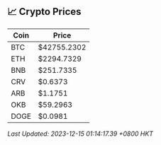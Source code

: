 ## 📈 Crypto Prices

| Coin | Price |
| ---- | ----- |
| BTC | $42755.2302 |
| ETH | $2294.7329 |
| BNB | $251.7335 |
| CRV | $0.6373 |
| ARB | $1.1751 |
| OKB | $59.2963 |
| DOGE | $0.0981 |

_Last Updated: 2023-12-15 01:14:17.39 +0800 HKT_